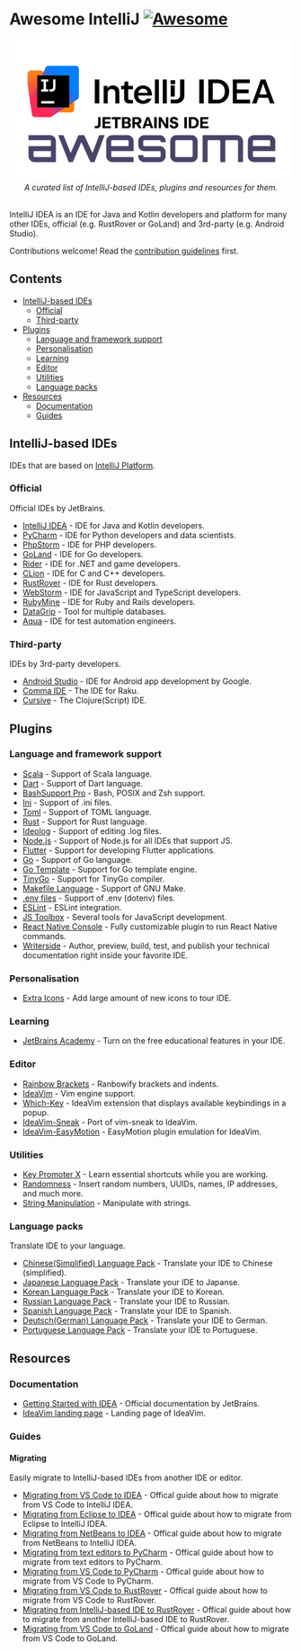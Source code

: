 # Awesome IntelliJ [![Awesome](https://awesome.re/badge.svg)](https://awesome.re)
<div align="center">
    <img src="./banner.png">
    <i>A curated list of IntelliJ-based IDEs, plugins and resources for them.</i>
</div>
<br>

IntelliJ IDEA is an IDE for Java and Kotlin developers and platform for many other IDEs, official (e.g. RustRover or GoLand) and 3rd-party (e.g. Android Studio).

Contributions welcome! Read the [contribution guidelines](contributing.md) first.

## Contents

- [IntelliJ-based IDEs](#intellij-based-ides)
    - [Official](#official)
    - [Third-party](#third-party)
- [Plugins](#plugins)
    - [Language and framework support](#language-and-framework-support)
    - [Personalisation](#personalisation)
    - [Learning](#learning)
    - [Editor](#editor)
    - [Utilities](#utilities)
    - [Language packs](#language-packs)
- [Resources](#resources)
    - [Documentation](#documentation)
    - [Guides](#guides)


## IntelliJ-based IDEs

IDEs that are based on [IntelliJ Platform](https://www.jetbrains.com/opensource/idea).

### Official

Official IDEs by JetBrains.

- [IntelliJ IDEA](https://www.jetbrains.com/idea) - IDE for Java and Kotlin developers.
- [PyCharm](https://www.jetbrains.com/pycharm) - IDE for Python developers and data scientists.
- [PhpStorm](https://www.jetbrains.com/phpstorm) - IDE for PHP developers.
- [GoLand](https://www.jetbrains.com/go) - IDE for Go developers.
- [Rider](https://www.jetbrains.com/rider) - IDE for .NET and game developers.
- [CLion](https://www.jetbrains.com/clion) - IDE for C and C++ developers.
- [RustRover](https://www.jetbrains.com/rust) - IDE for Rust developers.
- [WebStorm](https://www.jetbrains.com/webstorm) - IDE for JavaScript and TypeScript developers.
- [RubyMine](https://www.jetbrains.com/ruby) - IDE for Ruby and Rails developers.
- [DataGrip](https://www.jetbrains.com/datagrip) - Tool for multiple databases.
- [Aqua](https://www.jetbrains.com/aqua) - IDE for test automation engineers.

### Third-party

IDEs by 3rd-party developers.

- [Android Studio](https://developer.android.com/studio) - IDE for Android app development by Google.
- [Comma IDE](https://commaide.com) - The IDE for Raku.
- [Cursive](https://cursive-ide.com) - The Clojure(Script) IDE.

## Plugins

### Language and framework support

- [Scala](https://plugins.jetbrains.com/plugin/1347-scala) - Support of Scala language.
- [Dart](https://plugins.jetbrains.com/plugin/6351-dart) - Support of Dart language.
- [BashSupport Pro](https://plugins.jetbrains.com/plugin/13841-bashsupport-pro) - Bash, POSIX and Zsh support.
- [Ini](https://plugins.jetbrains.com/plugin/6981-ini) - Support of .ini files.
- [Toml](https://plugins.jetbrains.com/plugin/8195-toml) - Support of TOML language.
- [Rust](https://plugins.jetbrains.com/plugin/22407-rust) - Support for Rust language.
- [Ideolog](https://plugins.jetbrains.com/plugin/9746-ideolog) - Support of editing .log files.
- [Node.js](https://plugins.jetbrains.com/plugin/6098-node-js) - Support of Node.js for all IDEs that support JS.
- [Flutter](https://plugins.jetbrains.com/plugin/9212-flutter) - Support for developing Flutter applications.
- [Go](https://plugins.jetbrains.com/plugin/9568-go) - Support of Go language.
- [Go Template](https://plugins.jetbrains.com/plugin/10581-go-template) - Support for Go template engine.
- [TinyGo](https://plugins.jetbrains.com/plugin/16915-tinygo) - Support for TinyGo compiler.
- [Makefile Language](https://plugins.jetbrains.com/plugin/9333-makefile-language) - Support of GNU Make.
- [.env files](https://plugins.jetbrains.com/plugin/9525--env-files) - Support of .env (dotenv) files.
- [ESLint](https://plugins.jetbrains.com/plugin/7494-eslint) - ESLint integration.
- [JS Toolbox](https://plugins.jetbrains.com/plugin/7353-js-toolbox) - Several tools for JavaScript development.
- [React Native Console](https://plugins.jetbrains.com/plugin/9564-react-native-console) - Fully customizable plugin to run React Native commands.
- [Writerside](https://plugins.jetbrains.com/plugin/20158-writerside) - Author, preview, build, test, and publish your technical documentation right inside your favorite IDE.

### Personalisation

- [Extra Icons](https://plugins.jetbrains.com/plugin/11058-extra-icons) - Add large amount of new icons to tour IDE.

### Learning

- [JetBrains Academy](https://plugins.jetbrains.com/plugin/10081-jetbrains-academy) - Turn on the free educational features in your IDE.

### Editor

- [Rainbow Brackets](https://plugins.jetbrains.com/plugin/10080-rainbow-brackets) - Ranbowify brackets and indents.
- [IdeaVim](https://plugins.jetbrains.com/plugin/164-ideavim) - Vim engine support.
- [Which-Key](https://plugins.jetbrains.com/plugin/15976-which-key) - IdeaVim extension that displays available keybindings in a popup.
- [IdeaVim-Sneak](https://plugins.jetbrains.com/plugin/15348-ideavim-sneak) - Port of vim-sneak to IdeaVim.
- [IdeaVim-EasyMotion](https://plugins.jetbrains.com/plugin/13360-ideavim-easymotion) - EasyMotion plugin emulation for IdeaVim.

### Utilities

- [Key Promoter X](https://plugins.jetbrains.com/plugin/9792-key-promoter-x) - Learn essential shortcuts while you are working.
- [Randomness](https://plugins.jetbrains.com/plugin/9836-randomness) - Insert random numbers, UUIDs, names, IP addresses, and much more.
- [String Manipulation](https://plugins.jetbrains.com/plugin/2162-string-manipulation) - Manipulate with strings.

### Language packs

Translate IDE to your language.

- [Chinese ​(Simplified)​ Language Pack](https://plugins.jetbrains.com/plugin/13710-chinese-simplified-language-pack----) - Translate your IDE to Chinese (simplified).
- [Japanese Language Pack](https://plugins.jetbrains.com/plugin/13964-japanese-language-pack------) - Translate your IDE to Japanse.
- [Korean Language Pack](https://plugins.jetbrains.com/plugin/13711-korean-language-pack------) - Translate your IDE to Korean.
- [Russian Language Pack](https://plugins.jetbrains.com/plugin/26495-russian-language-pack--------) - Translate your IDE to Russian.
- [Spanish Language Pack](https://plugins.jetbrains.com/plugin/24541-spanish-language-pack--paquete-de-idioma-espa-ol) - Translate your IDE to Spanish.
- [Deutsch ​(German)​ Language Pack](https://plugins.jetbrains.com/plugin/24543-deutsch-german-language-pack--deutsches-sprachpaket) - Translate your IDE to German.
- [Portuguese Language Pack](https://plugins.jetbrains.com/plugin/24542-portuguese-language-pack--pacote-de-idioma-portugu-s) - Translate your IDE to Portuguese.

## Resources

### Documentation

- [Getting Started with IDEA](https://www.jetbrains.com/help/idea/getting-started.html) - Official documentation by JetBrains.
- [IdeaVim landing page](https://lp.jetbrains.com/ideavim) - Landing page of IdeaVim.

### Guides

#### Migrating

Easily migrate to IntelliJ-based IDEs from another IDE or editor.

- [Migrating from VS Code to IDEA](https://www.jetbrains.com/help/idea/how-to-move-to-intellij-idea-from-vs-code.html) - Offical guide about how to migrate from VS Code to IntelliJ IDEA.
- [Migrating from Eclipse to IDEA](https://www.jetbrains.com/help/idea/migrating-from-eclipse-to-intellij-idea.html) - Offical guide about how to migrate from Eclipse to IntelliJ IDEA.
- [Migrating from NetBeans to IDEA](https://www.jetbrains.com/help/idea/netbeans.html) - Offical guide about how to migrate from NetBeans to IntelliJ IDEA.
- [Migrating from text editors to PyCharm](https://www.jetbrains.com/help/pycharm/migrating-from-text-editors.html) - Offical guide about how to migrate from text editors to PyCharm.
- [Migrating from VS Code to PyCharm](https://www.jetbrains.com/help/pycharm/migrating-from-vsc-to-pycharm.html) - Offical guide about how to migrate from VS Code to PyCharm.
- [Migrating from VS Code to RustRover](https://www.jetbrains.com/help/rust/how-to-move-to-rustrover-from-vs-code.html) - Offical guide about how to migrate from VS Code to RustRover.
- [Migrating from IntelliJ-based IDE to RustRover](https://www.jetbrains.com/help/rust/how-to-move-to-rustrover-from-another-jetbrains-ide.html) - Offical guide about how to migrate from another IntelliJ-based IDE to RustRover.
- [Migrating from VS Code to GoLand](https://www.jetbrains.com/help/go/migrating-from-visual-studio-code-to-goland.html) - Offical guide about how to migrate from VS Code to GoLand.
